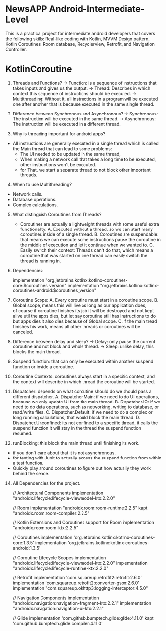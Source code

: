 # NewsAPP Android-Intermediate-Level

This is a practical project for intermediate android developers that covers the following skills: Real-like coding with Kotlin, MVVM Design pattern, Kotlin Coroutines, Room database, Recyclerview, Retrofit, and Navigation Controller.

# KotlinCoroutine

1. Threads and Functions?
   -> Function: is a sequence of instructions that takes inputs and gives us the output.
   -> Thread: Describes in which context this sequence of instructions should be executed. 
   -> Multithreading: Without it, all instructions in a program will be executed one after another that is because executed in the same single thread.

2. Difference between Synchronous and Asynchronous?
   -> Synchronous: The instruction will be executed in the same thread.
   -> Asynchronous: The instruction will be executed in a different thread.
   
3. Why is threading important for android apps?
  - All instructions are generally executed in a single thread which is called the Main thread that can lead to some problems:
    - The UI needed to be updated in the same thread,
    - When making a network call that takes a long time to be executed, other instructions won't be executed.
     - for That, we start a separate thread to not block other important threads.

4. When to use Multithreading?
  - Network calls. 
  - Database operations. 
  - Complex calculations.

5. What distinguish Coroutines from Threads?
   - Coroutines are actually a lightweight threads with some useful extra functionality.
  A. Executed without a thread: so we can start many coroutines inside of a single thread.
  B. Coroutines are suspendable: that means we can execute some instructions pause the coroutine in the middle of execution and let it continue when we wanted to.
  C. Easily switch their context: Threads can't do that, which means a coroutine that was started on one thread can easily switch the thread is running in.
     
6. Dependencies:

   implementation "org.jetbrains.kotlinx:kotlinx-coroutines-core:$coroutines_version"
   implementation "org.jetbrains.kotlinx:kotlinx-coroutines-android:$coroutines_version"

7. Coroutine Scope:
   A. Every coroutine must start in a coroutine scope.
   B. Global scope, means this will live as long as our application does,  
       of course if coroutine finishes its job it will be destroyed and not kept alive util the apps dies,
       but let say coroutine still has instructions to do but apps dies it also dies because of Global scope.
   C. if the main tread finishes his work, means all other threads or coroutines will be canceled.
    
9. Difference between delay and sleep?
   -> Delay: only pause the current coroutine and not block and whole thread.
   -> Sleep: unlike delay, this blocks the main thread.
   
10. Suspend function: that can only be executed within another suspend function or inside a coroutine.

11. Coroutine Contexts: coroutines always start in a specific context, and the context will describe in which thread the coroutine will be started.

12. Dispatcher: depends on what coroutine should do we should pass a different dispatcher.
   A. Dispatcher.Main: if we need to do UI operations, because we only update UI from the main thread. 
   B. Dispatcher.IO: if we need to do data operations, such as networking, writing to database, or read/write files. 
   C. Dispatcher.Default: if we need to do a complex or long running calculations, that would block the main thread. 
   D. Dispatcher.Unconfined: its not confined to a specific thread, it calls the suspend function it will stay in the thread the suspend function resumed. 
    
13. runBlocking: this block the main thread until finishing its work.
   - if you don't care about that it is not asynchronous. 
   - for testing with Junit to actually access the suspend function from within a test function.
   - Quickly play around coroutines to figure out how actually they work behind the sence.
   
14. All Dependencies for the project.

    // Architectural Components
    implementation "androidx.lifecycle:lifecycle-viewmodel-ktx:2.2.0"

    // Room
    implementation "androidx.room:room-runtime:2.2.5"
    kapt "androidx.room:room-compiler:2.2.5"

    // Kotlin Extensions and Coroutines support for Room
    implementation "androidx.room:room-ktx:2.2.5"

    // Coroutines
    implementation 'org.jetbrains.kotlinx:kotlinx-coroutines-core:1.3.5'
    implementation 'org.jetbrains.kotlinx:kotlinx-coroutines-android:1.3.5'

    // Coroutine Lifecycle Scopes
    implementation "androidx.lifecycle:lifecycle-viewmodel-ktx:2.2.0"
    implementation "androidx.lifecycle:lifecycle-runtime-ktx:2.2.0"

    // Retrofit
    implementation 'com.squareup.retrofit2:retrofit:2.6.0'
    implementation 'com.squareup.retrofit2:converter-gson:2.6.0'
    implementation "com.squareup.okhttp3:logging-interceptor:4.5.0"

    // Navigation Components
    implementation "androidx.navigation:navigation-fragment-ktx:2.2.1"
    implementation "androidx.navigation:navigation-ui-ktx:2.2.1"

    // Glide
    implementation 'com.github.bumptech.glide:glide:4.11.0'
    kapt 'com.github.bumptech.glide:compiler:4.11.0'
